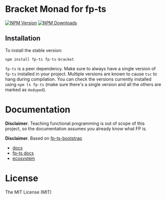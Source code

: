 # Bracket Monad for fp-ts

[![NPM Version](https://img.shields.io/npm/v/fp-ts-bracket.svg?style=flat-square)](https://www.npmjs.com/package/fp-ts-bracket)
[![NPM Downloads](https://img.shields.io/npm/dt/fp-ts-bracket.svg?style=flat-square)](https://www.npmjs.com/package/fp-ts-bracket)

## Installation

To install the stable version:

```
npm install fp-ts fp-ts-bracket
```

`fp-ts` is a peer dependency. Make sure to always have a single version of `fp-ts` installed in your project. Multiple versions are known to cause `tsc` to hang during compilation. You can check the versions currently installed using `npm ls fp-ts` (make sure there's a single version and all the others are marked as `deduped`).

# Documentation

**Disclaimer**. Teaching functional programming is out of scope of this project, so the documentation assumes you already know what FP is.

**Disclaimer**. Based on [fp-ts-bootstrap](https://github.com/Avaq/fp-ts-bootstrap)

- [docs](https://velocityzen.github.io/fp-ts-bracket/)
- [fp-ts docs](https://gcanti.github.io/fp-ts)
- [ecosystem](https://gcanti.github.io/fp-ts/ecosystem/)

# License

The MIT License (MIT)
